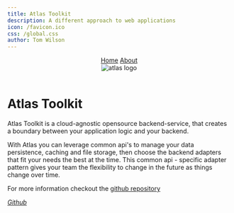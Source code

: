 ```yaml
---
title: Atlas Toolkit
description: A different approach to web applications
icon: /favicon.ico
css: /global.css
author: Tom Wilson
---
```


<header>
  <nav>
    <a href="/">Home</a>
    <a href="/about">About</a>
  </nav>
  <img src="/atlas-logo.png" alt="atlas logo" />
</header>
<main>



# Atlas Toolkit

Atlas Toolkit is a cloud-agnostic opensource backend-service, that creates a boundary between your application logic and your backend. 

With Atlas you can leverage common api's to manage your data persistence, caching and file storage, then choose the backend adapters that fit your needs the best at the time. This common api - specific adapter pattern gives your team the flexibility to change in the future as things change over time.

For more information checkout the [github repository](https://github.com/hyper63/atlas)

<section>
<a href="https://github.com/hyper63/atlas"><i>Github</i></a>
</section>

</main>
